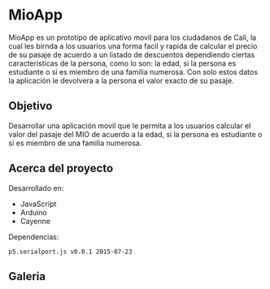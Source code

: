 # MioApp

MioApp es un prototipo de aplicativo movil para los ciudadanos de Cali, la cual les birnda a los usuarios una forma facil y rapida de calcular el precio de su pasaje de acuerdo a un listado de descuentos dependiendo ciertas caracteristicas de la persona, como lo son: la edad, si la persona es estudiante o si es miembro de una familia numerosa. Con solo estos datos la aplicación le devolvera a la persona el valor exacto de su pasaje.

## Objetivo
Desarrollar una aplicación movil que le permita a los usuarios calcular el valor del pasaje del MIO de acuerdo a la edad, si la persona es estudiante o si es miembro de una familia numerosa.

## Acerca del proyecto
Desarrollado en: 
  - JavaScript
  - Arduino
  - Cayenne

Dependencias:

    p5.serialport.js v0.0.1 2015-07-23
    
## Galeria
